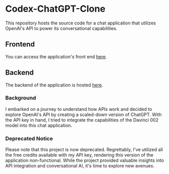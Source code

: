 # Codex-ChatGPT-Clone

This repository hosts the source code for a chat application that utilizes OpenAI's API to power its conversational capabilities.

## Frontend
You can access the application's front end [here](https://chatgtp-eight.vercel.app/).

## Backend
The backend of the application is hosted [here](https://chatgtp-clone.onrender.com).

### Background
I embarked on a journey to understand how APIs work and decided to explore OpenAI's API by creating a scaled-down version of ChatGPT. With the API key in hand, I tried to integrate the capabilities of the Davinci 002 model into this chat application.

### Deprecated Notice
Please note that this project is now deprecated. Regrettably, I've utilized all the free credits available with my API key, rendering this version of the application non-functional. While the project provided valuable insights into API integration and conversational AI, it's time to explore new avenues.
